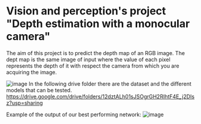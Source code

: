# Vision and perception's project "Depth estimation with a monocular camera"
The aim of this project is to predict the depth map of an RGB image. The dept map is the same image of input where the value of each pixel represents the depth of it with respect the camera from which you are acquiring the image.




![image](https://user-images.githubusercontent.com/94857717/179365988-704eb64f-2015-4002-8d4e-37d0b5fd45c5.png)
In the following drive folder there are the dataset and the different models that can be tested. 
https://drive.google.com/drive/folders/12dztALh01sJSOgrGH2RIhtF4E_j2DIsz?usp=sharing



Example of the output of our best performing network:
![image](https://user-images.githubusercontent.com/94857717/180271976-e35fc133-4776-4529-9f92-9dd9df9c27c6.png)
